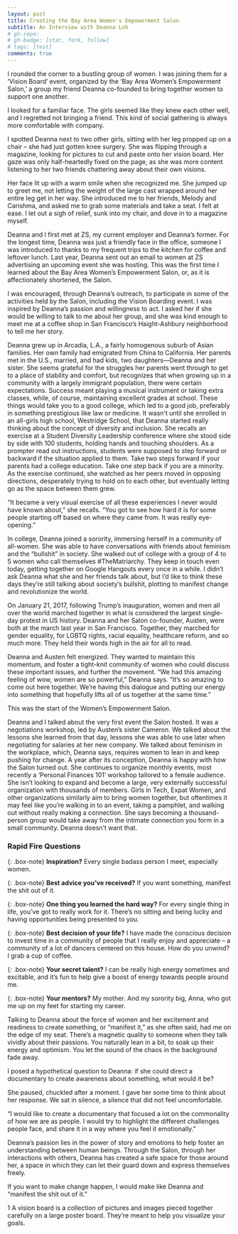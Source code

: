 ```yaml
---
layout: post
title: Creating the Bay Area Women's Empowerment Salon
subtitle: An Interview with Deanna Loh
# gh-repo: 
# gh-badge: [star, fork, follow]
# tags: [test]
comments: true
---
```


I rounded the corner to a bustling group of women. I was joining them for a ‘Vision Board’ event, organized by the ‘Bay Area Women’s Empowerment Salon,’ a group my friend Deanna co-founded to bring together women to support one another.

I looked for a familiar face. The girls seemed like they knew each other well, and I regretted not bringing a friend. This kind of social gathering is always more comfortable with company.

I spotted Deanna next to two other girls, sitting with her leg propped up on a chair – she had just gotten knee surgery. She was flipping through a magazine, looking for pictures to cut and paste onto her vision board. Her gaze was only half-heartedly fixed on the page, as she was more content listening to her two friends chattering away about their own visions.

Her face lit up with a warm smile when she recognized me. She jumped up to greet me, not letting the weight of the large cast wrapped around her entire leg get in her way. She introduced me to her friends, Melody and Carishma, and asked me to grab some materials and take a seat. I felt at ease. I let out a sigh of relief, sunk into my chair, and dove in to a magazine myself.

Deanna and I first met at ZS, my current employer and Deanna’s former. For the longest time, Deanna was just a friendly face in the office, someone I was introduced to thanks to my frequent trips to the kitchen for coffee and leftover lunch. Last year, Deanna sent out an email to women at ZS advertising an upcoming event she was hosting. This was the first time I learned about the Bay Area Women’s Empowerment Salon, or, as it is affectionately shortened, the Salon.

I was encouraged, through Deanna’s outreach, to participate in some of the activities held by the Salon, including the Vision Boarding event. I was inspired by Deanna’s passion and willingness to act. I asked her if she would be willing to talk to me about her group, and she was kind enough to meet me at a coffee shop in San Francisco’s Haight-Ashbury neighborhood to tell me her story.

Deanna grew up in Arcadia, L.A., a fairly homogenous suburb of Asian families. Her own family had emigrated from China to California. Her parents met in the U.S., married, and had kids, two daughters—Deanna and her sister. She seems grateful for the struggles her parents went through to get to a place of stability and comfort, but recognizes that when growing up in a community with a largely immigrant population, there were certain expectations. Success meant playing a musical instrument or taking extra classes, while, of course, maintaining excellent grades at school. These things would take you to a good college, which led to a good job, preferably in something prestigious like law or medicine.
It wasn’t until she enrolled in an all-girls high school, Westridge School, that Deanna started really thinking about the concept of diversity and inclusion. She recalls an exercise at a Student Diversity Leadership conference where she stood side by side with 100 students, holding hands and touching shoulders. As a prompter read out instructions, students were supposed to step forward or backward if the situation applied to them. Take two steps forward if your parents had a college education. Take one step back if you are a minority. As the exercise continued, she watched as her peers moved in opposing directions, desperately trying to hold on to each other, but eventually letting go as the space between them grew.

“It became a very visual exercise of all these experiences I never would have known about,” she recalls. “You got to see how hard it is for some people starting off based on where they came from. It was really eye-opening.”

In college, Deanna joined a sorority, immersing herself in a community of all-women. She was able to have conversations with friends about feminism and the “bullshit” in society. She walked out of college with a group of 4 to 5 women who call themselves #TheMatriarchy. They keep in touch even today, getting together on Google Hangouts every once in a while. I didn’t ask Deanna what she and her friends talk about, but I’d like to think these days they’re still talking about society’s bullshit, plotting to manifest change and revolutionize the world.

On January 21, 2017, following Trump’s inauguration, women and men all over the world marched together in what is considered the largest single-day protest in US history. Deanna and her Salon co-founder, Austen, were both at the march last year in San Francisco. Together, they marched for gender equality, for LGBTQ rights, racial equality, healthcare reform, and so much more. They held their words high in the air for all to read.

Deanna and Austen felt energized. They wanted to maintain this momentum, and foster a tight-knit community of women who could discuss these important issues, and further the movement.
“We had this amazing feeling of wow, women are so powerful,” Deanna says. “It’s so amazing to come out here together. We’re having this dialogue and putting our energy into something that hopefully lifts all of us together at the same time.”

This was the start of the Women’s Empowerment Salon.

Deanna and I talked about the very first event the Salon hosted. It was a negotiations workshop, led by Austen’s sister Cameron. We talked about the lessons she learned from that day, lessons she was able to use later when negotiating for salaries at her new company. We talked about feminism in the workplace, which, Deanna says, requires women to lean in and keep pushing for change.
A year after its conception, Deanna is happy with how the Salon turned out. She continues to organize monthly events, most recently a ‘Personal Finances 101’ workshop tailored to a female audience. She isn’t looking to expand and become a large, very externally successful organization with thousands of members. Girls in Tech, Expat Women, and other organizations similarly aim to bring women together, but oftentimes it may feel like you’re walking in to an event, taking a pamphlet, and walking out without really making a connection. She says becoming a thousand-person group would take away from the intimate connection you form in a small community. Deanna doesn’t want that.
 
### Rapid Fire Questions 

{: .box-note} 
**Inspiration?** Every single badass person I meet, especially women.

{: .box-note} 
**Best advice you’ve received?** If you want something, manifest the shit out of it. 

{: .box-note} 
**One thing you learned the hard way?** For every single thing in life, you’ve got to really work for it. There’s no sitting and being lucky and having opportunities being presented to you.

{: .box-note} 
**Best decision of your life?** I have made the conscious decision to invest time in a community of people that I really enjoy and appreciate – a community of a lot of dancers centered on this house.
How do you unwind? I grab a cup of coffee.

{: .box-note} 
**Your secret talent?** I can be really high energy sometimes and excitable, and it’s fun to help give a boost of energy towards people around me.

{: .box-note} 
**Your mentors?** My mother. And my sorority big, Anna, who got me up on my feet for starting my career.
 
Talking to Deanna about the force of women and her excitement and readiness to create something, or “manifest it,” as she often said, had me on the edge of my seat. There’s a magnetic quality to someone when they talk vividly about their passions. You naturally lean in a bit, to soak up their energy and optimism. You let the sound of the chaos in the background fade away.

I posed a hypothetical question to Deanna: if she could direct a documentary to create awareness about something, what would it be?

She paused, chuckled after a moment. I gave her some time to think about her response. We sat in silence, a silence that did not feel uncomfortable.

“I would like to create a documentary that focused a lot on the commonality of how we are as people. I would try to highlight the different challenges people face, and share it in a way where you feel it emotionally.”

Deanna’s passion lies in the power of story and emotions to help foster an understanding between human beings. Through the Salon, through her interactions with others, Deanna has created a safe space for those around her, a space in which they can let their guard down and express themselves freely.

If you want to make change happen, I would make like Deanna and “manifest the shit out of it.”

1 A vision board is a collection of pictures and images pieced together carefully on a large poster board. They’re meant to help you visualize your goals.